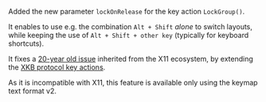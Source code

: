 Added the new parameter `lockOnRelease` for the key action `LockGroup()`.

It enables to use e.g. the combination `Alt + Shift` *alone* to
switch layouts, while keeping the use of `Alt + Shift + other key`
(typically for keyboard shortcuts).

It fixes a [20-year old issue](https://gitlab.freedesktop.org/xorg/xserver/-/issues/258)
inherited from the X11 ecosystem, by extending the [XKB protocol key actions].

As it is incompatible with X11, this feature is available only using the keymap
text format v2.

[XKB protocol key actions]: https://www.x.org/releases/current/doc/kbproto/xkbproto.html#Key_Actions
